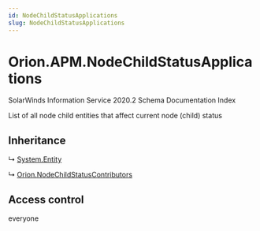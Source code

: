 ```yaml
---
id: NodeChildStatusApplications
slug: NodeChildStatusApplications
---
```


# Orion.APM.NodeChildStatusApplications

SolarWinds Information Service 2020.2 Schema Documentation Index

List of all node child entities that affect current node (child) status

## Inheritance

↳ [System.Entity](./../System/Entity)

↳ [Orion.NodeChildStatusContributors](./../Orion/NodeChildStatusContributors)

## Access control

everyone

